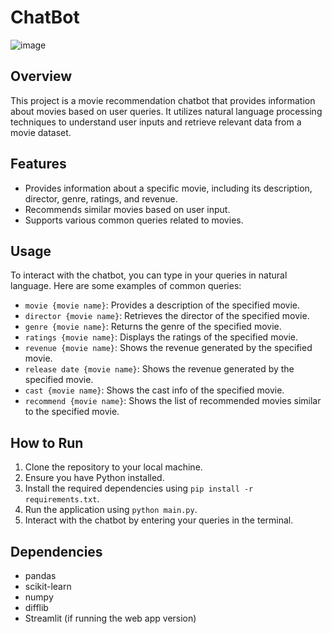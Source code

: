# ChatBot

![image](https://github.com/alok-sharma-github/ChatBot/assets/81555853/10c30119-79ec-4df8-9862-66b17919a8ce)



## Overview
This project is a movie recommendation chatbot that provides information about movies based on user queries. It utilizes natural language processing techniques to understand user inputs and retrieve relevant data from a movie dataset.

## Features
- Provides information about a specific movie, including its description, director, genre, ratings, and revenue.
- Recommends similar movies based on user input.
- Supports various common queries related to movies.

## Usage
To interact with the chatbot, you can type in your queries in natural language. Here are some examples of common queries:

- `movie {movie name}`: Provides a description of the specified movie.
- `director {movie name}`: Retrieves the director of the specified movie.
- `genre {movie name}`: Returns the genre of the specified movie.
- `ratings {movie name}`: Displays the ratings of the specified movie.
- `revenue {movie name}`: Shows the revenue generated by the specified movie.
- `release date {movie name}`: Shows the revenue generated by the specified movie.
- `cast {movie name}`: Shows the cast info of the specified movie.
- `recommend {movie name}`: Shows the list of recommended movies similar to the specified movie.

## How to Run
1. Clone the repository to your local machine.
2. Ensure you have Python installed.
3. Install the required dependencies using `pip install -r requirements.txt`.
4. Run the application using `python main.py`.
5. Interact with the chatbot by entering your queries in the terminal.

## Dependencies
- pandas
- scikit-learn
- numpy
- difflib
- Streamlit (if running the web app version)
